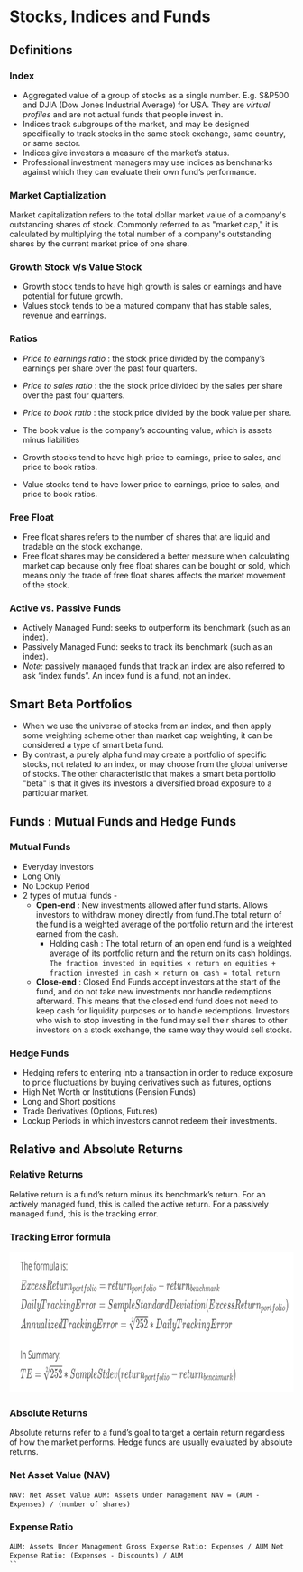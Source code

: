 # Stocks, Indices and Funds

## Definitions

### Index 
* Aggregated value of a group of stocks as a single number. E.g. S&P500 and DJIA (Dow Jones Industrial Average) for USA. They are *virtual profiles* and are not actual funds that people invest in.
* Indices track subgroups of the market, and may be designed specifically to track stocks in the same stock exchange, same country, or same sector.
* Indices give investors a measure of the market’s status.
* Professional investment managers may use indices as benchmarks against which they can evaluate their own fund’s performance.

### Market Captialization

Market capitalization refers to the total dollar market value of a company's outstanding shares of stock. Commonly referred to as "market cap," it is calculated by multiplying the total number of a company's outstanding shares by the current market price of one share.

### Growth Stock v/s Value Stock

* Growth stock tends to have high growth is sales or earnings and have potential for future growth.
* Values stock tends to be a matured company that has stable sales, revenue and earnings.

### Ratios

* *Price to earnings ratio* : the stock price divided by the company’s earnings per share over the past four quarters. 
* *Price to sales ratio* : the the stock price divided by the sales per share over the past four quarters.
* *Price to book ratio* : the stock price divided by the book value per share.

* The book value is the company’s accounting value, which is assets minus liabilities

* Growth stocks tend to have high price to earnings, price to sales, and price to book ratios.
* Value stocks tend to have lower price to earnings, price to sales, and price to book ratios.


### Free Float
* Free float shares refers to the number of shares that are liquid and tradable on the stock exchange.
* Free float shares may be considered a better measure when calculating market cap because only free float shares can be bought or sold, which means only the trade of free float shares affects the market movement of the stock.

### Active vs. Passive Funds
* Actively Managed Fund: seeks to outperform its benchmark (such as an index).
* Passively Managed Fund: seeks to track its benchmark (such as an index).
* *Note:*  passively managed funds that track an index are also referred to ask “index funds”. An index fund is a fund, not an index.


## Smart Beta Portfolios

* When we use the universe of stocks from an index, and then apply some weighting scheme other than market cap weighting, it can be considered a type of smart beta fund.
* By contrast, a purely alpha fund may create a portfolio of specific stocks, not related to an index, or may choose from the global universe of stocks. The other characteristic that makes a smart beta portfolio "beta" is that it gives its investors a diversified broad exposure to a particular market.

## Funds : Mutual Funds and Hedge Funds
### Mutual Funds
* Everyday investors
* Long Only
* No Lockup Period
* 2 types of mutual funds -
    * **Open-end** : New investments allowed after fund starts. Allows investors to withdraw money directly from fund.The total return of the fund is a weighted average of the portfolio return and the interest earned from the cash.
      * Holding cash : The total return of an open end fund is a weighted average of its portfolio return and the return on its cash holdings. 
      `The fraction invested in equities × return on equities + fraction invested in cash × return on cash = total return`
    * **Close-end** : Closed End Funds accept investors at the start of the fund, and do not take new investments nor handle redemptions afterward. This means that the closed end fund does not need to keep cash for liquidity purposes or to handle redemptions. Investors who wish to stop investing in the fund may sell their shares to other investors on a stock exchange, the same way they would sell stocks. 

### Hedge Funds

* Hedging refers to entering into a transaction in order to reduce exposure to price fluctuations by buying derivatives such as futures, options
* High Net Worth or Institutions (Pension Funds)
* Long and Short positions
* Trade Derivatives (Options, Futures)
* Lockup Periods in which investors cannot redeem their investments.


## Relative and Absolute Returns

### Relative Returns

Relative return is a fund’s return minus its benchmark’s return. For an actively managed fund, this is called the active return. For a passively managed fund, this is the tracking error.

### Tracking Error formula

<img src="./Images/1. TE formula.png" width=650 height=250></img>

### Absolute Returns
Absolute returns refer to a fund’s goal to target a certain return regardless of how the market performs. Hedge funds are usually evaluated by absolute returns.

### Net Asset Value (NAV)
```
NAV: Net Asset Value AUM: Assets Under Management NAV = (AUM - Expenses) / (number of shares)
```

### Expense Ratio
```
AUM: Assets Under Management Gross Expense Ratio: Expenses / AUM Net Expense Ratio: (Expenses - Discounts) / AUM
``


